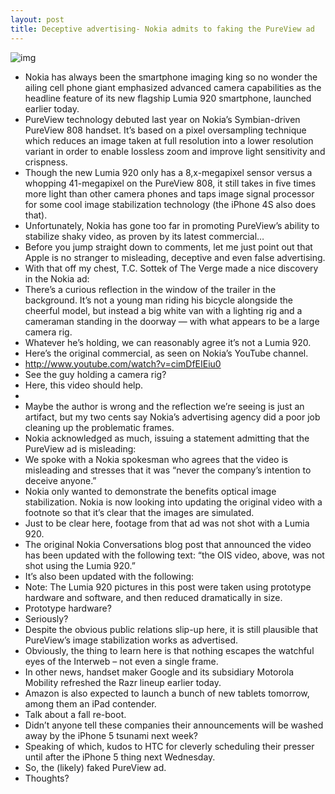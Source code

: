 ```yaml
---
layout: post
title: Deceptive advertising- Nokia admits to faking the PureView ad
---
```

![img](http://media.idownloadblog.com/wp-content/uploads/2012/09/PureView-ad.jpg)
* Nokia has always been the smartphone imaging king so no wonder the ailing cell phone giant emphasized advanced camera capabilities as the headline feature of its new flagship Lumia 920 smartphone, launched earlier today.
* PureView technology debuted last year on Nokia’s Symbian-driven PureView 808 handset. It’s based on a pixel oversampling technique which reduces an image taken at full resolution into a lower resolution variant in order to enable lossless zoom and improve light sensitivity and crispness.
* Though the new Lumia 920 only has a 8,x-megapixel sensor versus a whopping 41-megapixel on the PureView 808, it still takes in five times more light than other camera phones and taps image signal processor for some cool image stabilization technology (the iPhone 4S also does that).
* Unfortunately, Nokia has gone too far in promoting PureView’s ability to stabilize shaky video, as proven by its latest commercial…
* Before you jump straight down to comments, let me just point out that Apple is no stranger to misleading, deceptive and even false advertising.
* With that off my chest, T.C. Sottek of The Verge made a nice discovery in the Nokia ad:
* There’s a curious reflection in the window of the trailer in the background. It’s not a young man riding his bicycle alongside the cheerful model, but instead a big white van with a lighting rig and a cameraman standing in the doorway — with what appears to be a large camera rig.
* Whatever he’s holding, we can reasonably agree it’s not a Lumia 920.
* Here’s the original commercial, as seen on Nokia’s YouTube channel.
* http://www.youtube.com/watch?v=cimDfEIEiu0
* See the guy holding a camera rig?
* Here, this video should help.
*  
* Maybe the author is wrong and the reflection we’re seeing is just an artifact, but my two cents say Nokia’s advertising agency did a poor job cleaning up the problematic frames.
* Nokia acknowledged as much, issuing a statement admitting that the PureView ad is misleading:
* We spoke with a Nokia spokesman who agrees that the video is misleading and stresses that it was “never the company’s intention to deceive anyone.”
* Nokia only wanted to demonstrate the benefits optical image stabilization. Nokia is now looking into updating the original video with a footnote so that it’s clear that the images are simulated.
* Just to be clear here, footage from that ad was not shot with a Lumia 920.
* The original Nokia Conversations blog post that announced the video has been updated with the following text: “the OIS video, above, was not shot using the Lumia 920.”
* It’s also been updated with the following:
* Note: The Lumia 920 pictures in this post were taken using prototype hardware and software, and then reduced dramatically in size.
* Prototype hardware?
* Seriously?
* Despite the obvious public relations slip-up here, it is still plausible that PureView’s image stabilization works as advertised.
* Obviously, the thing to learn here is that nothing escapes the watchful eyes of the Interweb – not even a single frame.
* In other news, handset maker Google and its subsidiary Motorola Mobility refreshed the Razr lineup earlier today.
* Amazon is also expected to launch a bunch of new tablets tomorrow, among them an iPad contender.
* Talk about a fall re-boot.
* Didn’t anyone tell these companies their announcements will be washed away by the iPhone 5 tsunami next week?
* Speaking of which, kudos to HTC for cleverly scheduling their presser until after the iPhone 5 thing next Wednesday.
* So, the (likely) faked PureView ad.
* Thoughts?

